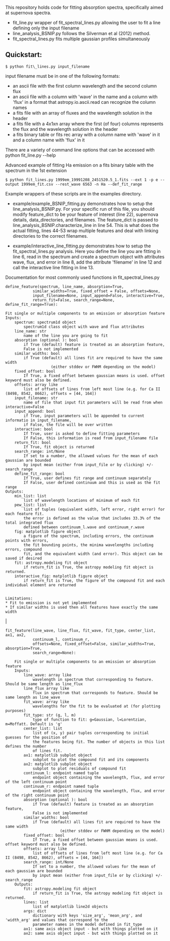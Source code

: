 This repository holds code for fitting absorption spectra, specifically aimed
at supernova spectra.

* fit\_line.py wrapper of fit\_spectral\_lines.py allowing the user to fit a line defining only the input filename
* line\_analysis\_BSNIP.py follows the Silverman et al (2012) method. 
* fit\_spectral\_lines.py fits multiple gaussian profiles simultaneously

Quickstart:
-----------
```  
$ python fit\_lines.py input_filename
```
input filename must be in one of the following formats:
* an ascii file with the first column wavelength and the second column flux
* an ascii file with a column with 'wave' in the name and a column with 'flux' in a format that astropy.io.ascii.read can recognize the column names
* a fits file with an array of fluxes and the wavelength solution in the header
* a fits file with a 4x1xn array where the first (of four) columns represents the flux and the wavelength solution in the header
* a fits binary table or fits rec array with a column name with 'wave' in it and a column name with 'flux' in it

There are a variety of command line options that can be accessed with python fit\_line.py --help

Advanced example of fitting Ha emission on a fits binary table with the spectrum in the 1st extension
```
$ python fit_lines.py 1999em_19991208_2451520.5_1.fits --ext 1 -p e --output 1999em_fit.csv --rest_wave 6563 -n Ha --def_fit_range
```

Example wrappers of these scripts are in the examples directory. 

* example/example\_BSNIP\_fitting.py demonstrates how to setup the line\_analysis\_BSNIP.py. 
For your specific run of this file, you should modify feature_dict to be 
your feature of interest (line 22), supernova details, data\_directories, and filenames.
The feature\_dict is passed to line\_analysis\_BSNIP.characterize\_line in line 54. 
This is what does the actual fitting, lines 44-53 wrap multiple features and deal
with linking directories to the correct filenames.

* example/interactive\_line\_fitting.py demonstrates how to setup the fit\_spectral\_lines.py analysis.
Here you define the line you are fitting in line 6, read in the spectrum and create a spectrum
object with attributes wave, flux, and error in line 8, add the attribute 'filename' in line 12
and call the interactive line fitting in line 13.

Documentation for most commonly used functions in fit\_spectral\_lines.py

    define_feature(spectrum, line_name, absorption=True, 
                similar_widths=True, fixed_offset = False, offsets=None,
                input_filename=None, input_append=False, interactive=True,
                return_fit=False, search_range=None, define_fit_range=True):
    
    Fit single or multiple components to an emission or absorption feature  
    Inputs:   
        spectrum: spectrum1d object  
            spectrum1d class object with wave and flux attributes  
        line_name: str  
            name of the line you are going to fit  
        absorption (optional ): bool  
            if True (default) feature is treated as an absorption feature,   
            False is not implemented  
        similar_widths: bool  
            if True (default) all lines fit are required to have the same width  
                        (either stddev or FWHM depending on the model)  
        fixed_offset: bool  
            If True, a fixed offset between gaussian means is used. offset keyword must also be defined.  
        offsets: array like  
            list of offsets of lines from left most line (e.g. for Ca II (8498, 8542, 8662), offsets = [44, 164])  
        input_filename: str  
            name of file that input fit parameters will be read from when interactive=False  
        input_append: bool  
            if True, input parameters will be appended to current informatio in input_filename,   
            if False, the file will be over written  
        interactive: bool  
            If True, user is asked to define fitting parameters  
            If False, this information is read from input_filename file  
        return_fit: bool  
            If True, fit object is returned  
        search_range: int/None  
            If set to a number, the allowed values for the mean of each gaussian are bounded  
            by input mean (either from input_file or by clicking) +/- search_range  
        define_fit_range: bool  
            If True, user defines fit range and continuum separately  
            If False, user defined continuum and this is used as the fit range  
    Outputs:  
        min_list: list  
            list of wavelength locations of minimum of each fit  
        pew_list: list  
            list of tuples (equivalent width, left error, right error) for each feature fit.  
            the error is defined as the value that includes 33.3% of the total integrated flux   
            defined between continuum_l.wave and continuum_r.wave  
        fig: matplotlib figure object  
            a figure of the spectrum, including errors, the continuum points with errors,   
            the fit bounding points, the minima wavelengths including errors, compound  
            fit, and the equivalent width (and error). This object can be saved if desired  
        fit: astropy.modeling fit object  
            if return_fit is True, the astropy modeling fit object is returned.  
        interactive_fig: matplotlib figure object  
            if return_fit is True, the figure of the compound fit and each individual element are returned  

    
    Limitations:  
    * Fit to emission is not yet implemented  
    * If similar widths is used then all features have exactly the same width  
|  

    fit_feature(line_wave, line_flux, fit_wave, fit_type, center_list, ax1, ax2,   
                continuum_l, continuum_r,  
                offsets=None, fixed_offset=False, similar_widths=True, absorption=True,  
                search_range=None):
        
        Fit single or multiple components to an emission or absorption feature  
        Inputs:  
            line_wave: array like  
                wavelength in spectrum that corresponding to feature. Should be same length as line_flux  
            line_flux array like  
                flux in spectrum that corresponds to feature. Should be same length as line_wave  
            fit_wave: array like  
                wavelengths for the fit to be evaluated at (for plotting purposes)  
            fit_type: str (g, l, m)  
                type of function to fit: g=Gaussian, l=Lorentzian, m=Moffatt. Default is 'g'  
            center_list: list  
                list of (x, y) pair tuples corresponding to initial guesses for the position of   
                the features being fit. The number of objects in this list defines the number  
                of lines fit.  
            ax1: matplotlib subplot object  
                subplot to plot the compound fit and its components  
            ax2: matplotlib subplot object  
                subplot to plot residuals of compound fit  
            continuum_l: endpoint named tuple  
                endpoint object containing the wavelength, flux, and error of the left continuum point   
            continuum_r: endpoint named tuple  
                endpoint object containing the wavelength, flux, and error of the right continuum point  
            absorption (optional ): bool  
                if True (default) feature is treated as an absorption feature,   
                False is not implemented  
            similar_widths: bool  
                if True (default) all lines fit are required to have the same width  
                            (either stddev or FWHM depending on the model)  
            fixed_offset: bool  
                If True, a fixed offset between gaussian means is used. offset keyword must also be defined.  
            offsets: array like  
                list of offsets of lines from left most line (e.g. for Ca II (8498, 8542, 8662), offsets = [44, 164])  
            search_range: int/None  
                If set to a number, the allowed values for the mean of each gaussian are bounded  
                by input mean (either from input_file or by clicking) +/- search_range  
        Outputs:  
            fit: astropy.modeling fit object  
                if return_fit is True, the astropy modeling fit object is returned.  
            lines: list  
                list of matplotlib line2d objects  
            args: dict  
                dictionary with keys 'size_arg', 'mean_arg', and 'width_arg' and values that correspond to the  
                parameter names in the model defined in fit_type  
            ax1: same axis object input - but with things plotted on it  
            ax2: same axis object input - but with things plotted on it  
            

              
        

